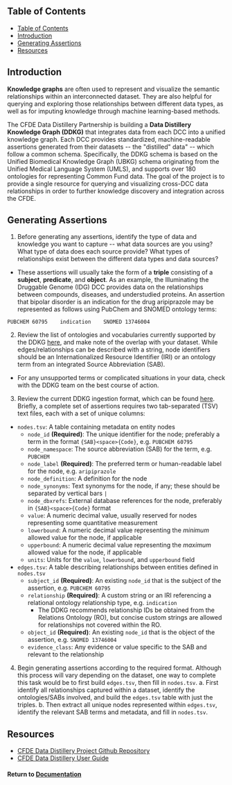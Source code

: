 ## Table of Contents
- [Table of Contents](#table-of-contents)
- [Introduction](#introduction)
- [Generating Assertions](#generating-assertions)
- [Resources](#resources)

## Introduction

**Knowledge graphs** are often used to represent and visualize the semantic relationships within an interconnected dataset. They are also helpful for querying and exploring those relationships between different data types, as well as for imputing knowledge through machine learning-based methods. 

The CFDE Data Distillery Partnership is building a **Data Distillery Knowledge Graph (DDKG)** that integrates data from each DCC into a unified knowledge graph. Each DCC provides standardized, machine-readable assertions generated from their datasets -- the "distilled" data" -- which follow a common schema. Specifically, the DDKG schema is based on the Unified Biomedical Knowledge Graph (UBKG) schema originating from the Unified Medical Language System (UMLS), and supports over 180 ontologies for representing Common Fund data. The goal of the project is to provide a single resource for querying and visualizing cross-DCC data relationships in order to further knowledge discovery and integration across the CFDE. 

## Generating Assertions

1. Before generating any assertions, identify the type of data and knowledge you want to capture -- what data sources are you using? What type of data does each source provide? What types of relationships exist between the different data types and data sources? 
  - These assertions will usually take the form of a **triple** consisting of a **subject**, **predicate**, and **object**. As an example, the Illuminating the Druggable Genome (IDG) DCC provides data on the relationships between compounds, diseases, and understudied proteins. An assertion that bipolar disorder is an indication for the drug aripiprazole may be represented as follows using PubChem and SNOMED ontology terms:
  ```
  PUBCHEM 60795    indication    SNOMED 13746004
  ```

2. Review the list of ontologies and vocabularies currently supported by the DDKG [here](https://github.com/TaylorResearchLab/CFDE_DataDistillery/blob/main/user_guide/ontology%20neo4j%20SABs%20and%20sample%20codes%20-%20ontology%20neo4j%20SABs%20and%20sample%20codes.csv), and make note of the overlap with your dataset. While edges/relationships can be described with a string, node identifiers should be an Internationalized Resource Identifier (IRI) or an ontology term from an integrated Source Abbreviation (SAB). 
  - For any unsupported terms or complicated situations in your data, check with the DDKG team on the best course of action. 

3. Review the current DDKG ingestion format, which can be found [here](https://github.com/TaylorResearchLab/CFDE_DataDistillery/blob/main/user_guide/Distillery_Ingest_format%20-%20Instructions.csv). Briefly, a complete set of assertions requires two tab-separated (TSV) text files, each with a set of unique columns: 

  - `nodes.tsv`: A table containing metadata on entity nodes
    - `node_id` **(Required)**: The unique identifier for the node; preferably a term in the format `{SAB}<space>{Code}`, e.g. `PUBCHEM 60795`
    - `node_namespace`: The source abbreviation (SAB) for the term, e.g. `PUBCHEM`
    - `node_label` **(Required)**: The preferred term or human-readable label for the node, e.g. `aripiprazole`
    - `node_definition`: A definition for the node
    - `node_synonyms`: Text synonyms for the node, if any; these should be separated by vertical bars `|`
    - `node_dbxrefs`: External database references for the node, preferably in `{SAB}<space>{Code}` format
    - `value`: A numeric decimal value, usually reserved for nodes representing some quantitative measurement
    - `lowerbound`: A numeric decimal value representing the *minimum* allowed value for the node, if applicable
    - `upperbound`: A numeric decimal value representing the *maximum* allowed value for the node, if applicable
    - `units`: Units for the `value`, `lowerbound`, and `upperbound` field
  - `edges.tsv`: A table describing relationships between entities defined in `nodes.tsv`
    - `subject_id` **(Required)**: An existing `node_id` that is the subject of the assertion, e.g. `PUBCHEM 60795`
    - `relationship` **(Required)**: A custom string or an IRI referencing a relational ontology relationship type, e.g. `indication`
      - The DDKG recommends relationship IDs be obtained from the Relations Ontology (RO), but concise custom strings are allowed for relationships not covered within the RO.
    - `object_id` **(Required)**: An existing `node_id` that is the object of the assertion, e.g. `SNOMED 13746004`
    - `evidence_class`: Any evidence or value specific to the SAB and relevant to the relationship

4. Begin generating assertions according to the required format. Although this process will vary depending on the dataset, one way to complete this task would be to first build `edges.tsv`, then fill in `nodes.tsv`. 
  a. First identify all relationships captured within a dataset, identify the ontologies/SABs involved, and build the `edges.tsv` table with just the triples. 
  b. Then extract all unique nodes represented within `edges.tsv`, identify the relevant SAB terms and metadata, and fill in `nodes.tsv`.

## Resources
- [CFDE Data Distillery Project Github Repository](https://github.com/TaylorResearchLab/CFDE_DataDistillery)
- [CFDE Data Distillery User Guide](https://github.com/TaylorResearchLab/CFDE_DataDistillery/tree/main/user_guide)

#### Return to [Documentation](./)
